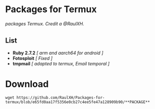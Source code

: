 # Packages for Termux
###### packages Termux. Credit a @RaulXH.
## List
- **Ruby 2.7.2** *[ arm and aarch64 for android ]*
- **Fotosploit** *[ Fixed ]*
- **tmpmail** *[ adapted to termux, Email temporal ]*
# Download 
``` 
wget https://github.com/RaulXH/Packages-for-termux/blob/e65fd0aa17f5356e0cb27c4ee5fe47a128909b90/**PACKAGE**
```
